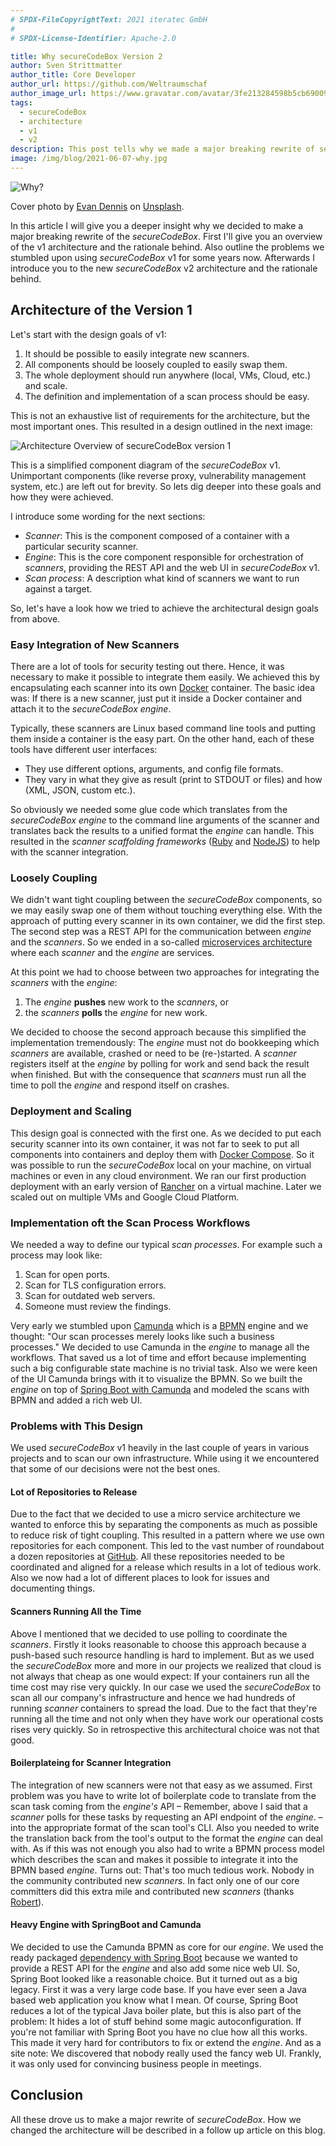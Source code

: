 ```yaml
---
# SPDX-FileCopyrightText: 2021 iteratec GmbH
#
# SPDX-License-Identifier: Apache-2.0

title: Why secureCodeBox Version 2
author: Sven Strittmatter
author_title: Core Developer
author_url: https://github.com/Weltraumschaf
author_image_url: https://www.gravatar.com/avatar/3fe213284598b5cb69009665902c77a1
tags:
  - secureCodeBox
  - architecture
  - v1
  - v2
description: This post tells why we made a major breaking rewrite of secureCodeBox.
image: /img/blog/2021-06-07-why.jpg
---
```


![Why?](/img/blog/2021-06-07-why.jpg)

Cover photo by [Evan Dennis](https://unsplash.com/@evan__bray) on [Unsplash](https://unsplash.com/s/photos/why).

In this article I will give you a deeper insight why we decided to make a major breaking rewrite of the *secureCodeBox*. First I'll give you an overview of the v1 architecture and the rationale behind. Also outline the problems we stumbled upon using *secureCodeBox* v1 for some years now. Afterwards I introduce you to the new *secureCodeBox* v2 architecture and the rationale behind.

<!--truncate-->

## Architecture of the Version 1

Let's start with the design goals of v1:

1. It should be possible to easily integrate new scanners.
2. All components should be loosely coupled to easily swap them.
3. The whole deployment should run anywhere (local, VMs, Cloud, etc.) and scale.
4. The definition and implementation of a scan process should be easy.

This is not an exhaustive list of requirements for the architecture, but the most important ones. This resulted in a design outlined in the next image:

![Architecture Overview of secureCodeBox version 1](/img/blog/2021-06-07-architecture-v1.png)

This is a simplified component diagram of the *secureCodeBox* v1. Unimportant components (like reverse proxy, vulnerability management system, etc.) are left out for brevity. So lets dig deeper into these goals and how they were achieved.

I introduce some wording for the next sections:

- *Scanner*: This is the component composed of a container with a particular security scanner.
- *Engine*: This is the core component responsible for orchestration of *scanners*, providing the REST API and the web UI in *secureCodeBox* v1.
- *Scan process*: A description what kind of scanners we want to run against a target.

So, let's have a look how we tried to achieve the architectural design goals from above.

### Easy Integration of New Scanners

There are a lot of tools for security testing out there. Hence, it was necessary to make it possible to integrate them easily. We achieved this by encapsulating each scanner into its own [Docker](https://www.docker.com) container. The basic idea was: If there is a new scanner, just put it inside a Docker container and attach it to the *secureCodeBox* *engine*.

Typically, these scanners are Linux based command line tools and putting them inside a container is the easy part. On the other hand, each of these tools have different user interfaces:

- They use different options, arguments, and config file formats.
- They vary in what they give as result (print to STDOUT or files) and how (XML, JSON, custom etc.).

So obviously we needed some glue code which translates from the *secureCodeBox engine* to the command line arguments of the scanner and translates back the results to a unified format the *engine* can handle. This resulted in the *scanner scaffolding frameworks* ([Ruby](https://github.com/secureCodeBox/ruby-scanner-scaffolding) and [NodeJS](https://github.com/secureCodeBox/nodejs-scanner-scaffolding)) to help with the scanner integration.

### Loosely Coupling

We didn't want tight coupling between the *secureCodeBox* components, so we may easily swap one of them without touching everything else. With the approach of putting every scanner in its own container, we did the first step. The second step was a REST API for the communication between *engine* and the *scanners*. So we ended in a so-called [microservices architecture ](https://en.wikipedia.org/wiki/Microservices)   where each *scanner* and the *engine* are services.

At this point we had to choose between two approaches for integrating the *scanners* with the *engine*:

1. The *engine* **pushes** new work to the *scanners*, or
2. the *scanners* **polls** the *engine* for new work.

We decided to choose the second approach because this simplified the implementation tremendously: The *engine* must not do bookkeeping which *scanners* are available, crashed or need to be (re-)started. A *scanner* registers itself at the *engine* by polling for work and send back the result when finished. But with the consequence that *scanners* must run all the time to poll the *engine* and respond itself on crashes.

### Deployment and Scaling

This design goal is connected with the first one. As we decided to put each security scanner into its own container, it was not far to seek to put all components into containers and deploy them with [Docker Compose](https://docs.docker.com/compose/). So it was possible to run the *secureCodeBox* local on your machine, on virtual machines or even in any cloud environment. We ran our first production deployment with an early version of [Rancher](https://rancher.com/) on a virtual machine. Later we scaled out on multiple VMs and Google Cloud Platform.

### Implementation oft the Scan Process Workflows

We needed a way to define our typical *scan processes*. For example such a process may look like:

1. Scan for open ports.
2. Scan for TLS configuration errors.
3. Scan for outdated web servers.
4. Someone must review the findings.

Very early we stumbled upon [Camunda](https://www.camunda.com) which is a [BPMN](https://en.wikipedia.org/wiki/Business_Process_Model_and_Notation) engine and we thought: "Our scan processes merely looks like such a business processes." We decided to use Camunda in the *engine* to manage all the workflows. That saved us a lot of time and effort because implementing such a big configurable state machine is no trivial task. Also we were keen of the UI Camunda brings with it to visualize the BPMN. So we built the *engine* on top of [Spring Boot with Camunda](https://docs.camunda.org/get-started/spring-boot/) and modeled the scans with BPMN and added a rich web UI.

### Problems with This Design

We used *secureCodeBox* v1 heavily in the last couple of years in various projects and to scan our own infrastructure. While using it we encountered that some of our decisions were not the best ones.

#### Lot of Repositories to Release

Due to the fact that we decided to use a micro service architecture we wanted to enforce this by separating the components as much as possible to reduce risk of tight coupling. This resulted in a pattern where we use own repositories for each component. This led to the vast number of roundabout a dozen repositories at [GitHub](https://github.com/secureCodeBox). All these repositories needed to be coordinated and aligned for a release which results in a lot of tedious work. Also we now had a lot of different places to look for issues and documenting things.

#### Scanners Running All the Time

Above I mentioned that we decided to use polling to coordinate the *scanners*. Firstly it looks reasonable to choose this approach because a push-based such resource handling is hard to implement. But as we used the *secureCodeBox* more and more in our projects we realized that cloud is not always that cheap as one would expect: If your containers run all the time cost may rise very quickly. In our case we used the *secureCodeBox* to scan all our company's infrastructure and hence we had hundreds of running *scanner* containers to spread the load. Due to the fact that they're running all the time and not only when they have work our operational costs rises very quickly. So in retrospective this architectural choice was not that good.

#### Boilerplateing for Scanner Integration

The integration of new scanners were not that easy as we assumed. First problem was you have to write lot of boilerplate code to translate from the scan task coming from the *engine's* API – Remember, above I said that a *scanner* polls for these tasks by requesting an API endpoint of the *engine*. – into the appropriate format of the scan tool's CLI. Also you needed to write the translation back from the tool's output to the format the *engine* can deal with. As if this was not enough you also had to write a BPMN process model which describes the scan and makes it possible to integrate it into the BPMN based *engine*. Turns out: That's too much tedious work. Nobody in the community contributed new *scanners*. In fact only one of our core committers did this extra mile and contributed new *scanners* (thanks [Robert](https://github.com/rseedorff)).

#### Heavy Engine with SpringBoot and Camunda

We decided to use the Camunda BPMN as core for our *engine*. We used the ready packaged [dependency with Spring Boot](https://docs.camunda.org/get-started/spring-boot/) because we wanted to provide a REST API for the *engine* and also add some nice web UI. So, Spring Boot looked like a reasonable choice. But it turned out as a big legacy. First it was a very large code base. If you have ever seen a Java based web application you know what I mean. Of course, Spring Boot reduces a lot of the typical Java boiler plate, but this is also part of the problem: It hides a lot of stuff behind some magic autoconfiguration. If you're not familiar with Spring Boot you have no clue how all this works. This made it very hard for contributors to fix or extend the *engine*. And as a site note: We discovered that nobody really used the fancy web UI. Frankly, it was only used for convincing business people in meetings.

## Conclusion

All these drove us to make a major rewrite of *secureCodeBox*. How we changed the architecture will be described in a follow up article on this blog.
